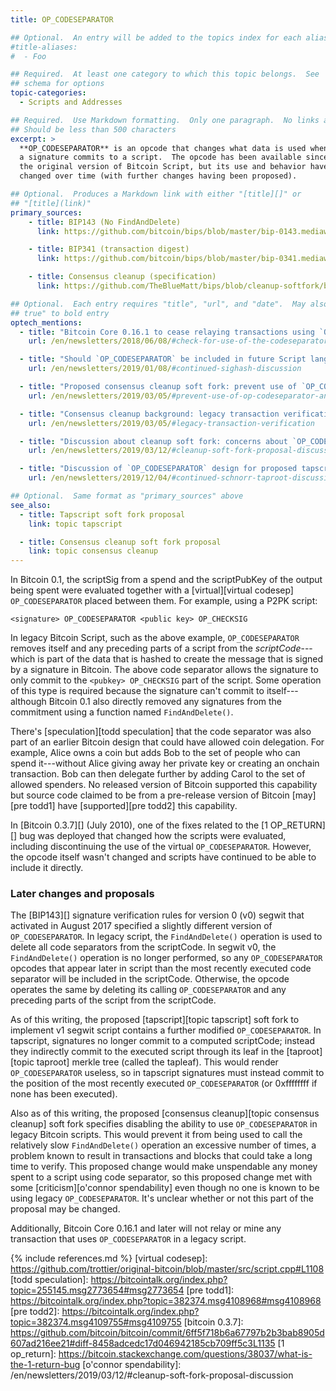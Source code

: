 ```yaml
---
title: OP_CODESEPARATOR

## Optional.  An entry will be added to the topics index for each alias
#title-aliases:
#  - Foo

## Required.  At least one category to which this topic belongs.  See
## schema for options
topic-categories:
  - Scripts and Addresses

## Required.  Use Markdown formatting.  Only one paragraph.  No links allowed.
## Should be less than 500 characters
excerpt: >
  **OP_CODESEPARATOR** is an opcode that changes what data is used when
  a signature commits to a script.  The opcode has been available since
  the original version of Bitcoin Script, but its use and behavior have
  changed over time (with further changes having been proposed).

## Optional.  Produces a Markdown link with either "[title][]" or
## "[title](link)"
primary_sources:
    - title: BIP143 (No FindAndDelete)
      link: https://github.com/bitcoin/bips/blob/master/bip-0143.mediawiki#No_FindAndDelete

    - title: BIP341 (transaction digest)
      link: https://github.com/bitcoin/bips/blob/master/bip-0341.mediawiki#common-signature-message

    - title: Consensus cleanup (specification)
      link: https://github.com/TheBlueMatt/bips/blob/cleanup-softfork/bip-XXXX.mediawiki#Specification

## Optional.  Each entry requires "title", "url", and "date".  May also use "feature:
## true" to bold entry
optech_mentions:
  - title: "Bitcoin Core 0.16.1 to cease relaying transactions using `OP_CODESEPARATOR`"
    url: /en/newsletters/2018/06/08/#check-for-use-of-the-codeseparator-opcode

  - title: "Should `OP_CODESEPARATOR` be included in future Script language upgrades?"
    url: /en/newsletters/2019/01/08/#continued-sighash-discussion

  - title: "Proposed consensus cleanup soft fork: prevent use of `OP_CODESEPARATOR`"
    url: /en/newsletters/2019/03/05/#prevent-use-of-op-codeseparator-and-findanddelete-in-legacy-transactions

  - title: "Consensus cleanup background: legacy transaction verification"
    url: /en/newsletters/2019/03/05/#legacy-transaction-verification

  - title: "Discussion about cleanup soft fork: concerns about `OP_CODESEPARATOR`"
    url: /en/newsletters/2019/03/12/#cleanup-soft-fork-proposal-discussion

  - title: "Discussion of `OP_CODESEPARATOR` design for proposed tapscript soft fork"
    url: /en/newsletters/2019/12/04/#continued-schnorr-taproot-discussion

## Optional.  Same format as "primary_sources" above
see_also:
  - title: Tapscript soft fork proposal
    link: topic tapscript

  - title: Consensus cleanup soft fork proposal
    link: topic consensus cleanup
---
```

In Bitcoin 0.1, the scriptSig from a spend and the scriptPubKey of the
output being spent
were evaluated together with a [virtual][virtual codesep]
`OP_CODESEPARATOR` placed between them.  For example, using a P2PK
script:

    <signature> OP_CODESEPARATOR <public key> OP_CHECKSIG

In legacy Bitcoin Script, such as the above example,
`OP_CODESEPARATOR` removes itself and any preceding parts of a script
from the *scriptCode*---which is part of the data that is hashed to
create the message that is signed by a signature in Bitcoin.  The
above code separator allows the signature to only commit to the
`<pubkey> OP_CHECKSIG` part of the script.  Some operation of this
type is required because the signature can't commit to
itself---although Bitcoin 0.1 also directly removed any signatures
from the commitment using a function named `FindAndDelete()`.

There's [speculation][todd speculation] that the code separator was
also part of an earlier Bitcoin design that could have allowed coin
delegation.  For example, Alice owns a coin but adds Bob to the set of
people who can spend it---without Alice giving away her private key or
creating an onchain transaction.  Bob can then delegate further by
adding Carol to the set of allowed spenders.  No released version of
Bitcoin supported this capability but source code claimed to be from
a pre-release version of Bitcoin [may][pre todd1] have [supported][pre
todd2] this capability.

In [Bitcoin 0.3.7][] (July 2010), one of the fixes related to the [1 OP_RETURN][] bug was
deployed that
changed how the scripts were evaluated, including discontinuing the
use of the virtual `OP_CODESEPARATOR`.  However, the opcode itself
wasn't changed and scripts have continued to be able to include it
directly.

### Later changes and proposals

The [BIP143][] signature verification rules for
version 0 (v0) segwit that activated in August 2017 specified a slightly different
version of `OP_CODESEPARATOR`.  In legacy script, the
`FindAndDelete()` operation is used to delete all code separators from
the scriptCode.  In segwit v0, the `FindAndDelete()` operation is
no longer performed, so any `OP_CODESEPARATOR` opcodes that appear
later in script than the most recently executed code separator will be
included in the scriptCode.  Otherwise, the opcode operates the same
by deleting its calling `OP_CODESEPARATOR` and any preceding parts of
the script from the scriptCode.

As of this writing, the proposed [tapscript][topic tapscript] soft
fork to implement v1 segwit script contains a further modified
`OP_CODESEPARATOR`.  In tapscript, signatures no longer commit to a
computed scriptCode; instead they indirectly commit to the executed
script through its leaf in the [taproot][topic taproot] merkle tree
(called the tapleaf).  This would render `OP_CODESEPARATOR` useless, so
in tapscript signatures must instead commit to the position of the
most recently executed `OP_CODESEPARATOR` (or 0xffffffff if none has
been executed).

Also as of this writing, the proposed [consensus cleanup][topic
consensus cleanup] soft fork specifies disabling the ability to use
`OP_CODESEPARATOR` in legacy Bitcoin scripts.  This would prevent it
from being used to call the relatively slow `FindAndDelete()`
operation an excessive number of times, a problem known to result in
transactions and blocks that could take a long time to verify.  This
proposed change would make unspendable any money spent to a script
using code separator, so this proposed change met with some
[criticism][o'connor spendability] even though no one is known to be
using legacy `OP_CODESEPARATOR`.  It's unclear whether or not this
part of the proposal may be changed.

Additionally, Bitcoin Core 0.16.1 and later will not relay or mine any
transaction that uses `OP_CODESEPARATOR` in a legacy script.

{% include references.md %}
[virtual codesep]: https://github.com/trottier/original-bitcoin/blob/master/src/script.cpp#L1108
[todd speculation]: https://bitcointalk.org/index.php?topic=255145.msg2773654#msg2773654
[pre todd1]: https://bitcointalk.org/index.php?topic=382374.msg4108968#msg4108968
[pre todd2]: https://bitcointalk.org/index.php?topic=382374.msg4109755#msg4109755
[bitcoin 0.3.7]: https://github.com/bitcoin/bitcoin/commit/6ff5f718b6a67797b2b3bab8905d607ad216ee21#diff-8458adcedc17d046942185cb709ff5c3L1135
[1 op_return]: https://bitcoin.stackexchange.com/questions/38037/what-is-the-1-return-bug
[o'connor spendability]: /en/newsletters/2019/03/12/#cleanup-soft-fork-proposal-discussion
